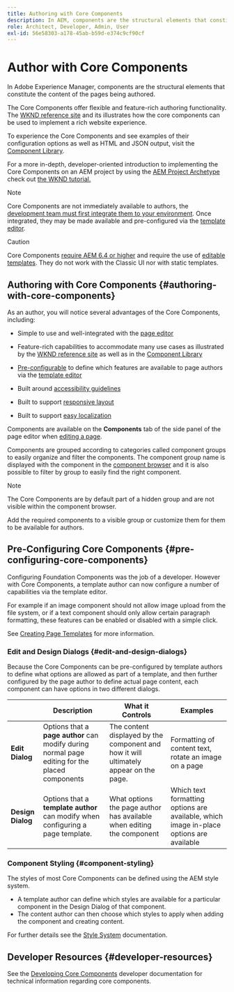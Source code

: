 ```yaml
---
title: Authoring with Core Components
description: In AEM, components are the structural elements that constitute the content of the pages being authored - Core Components offer flexible and feature-rich authoring functionality.
role: Architect, Developer, Admin, User
exl-id: 56e58303-a178-45ab-b59d-e374c9cf90cf
---
```

# Author with Core Components

In Adobe Experience Manager, components are the structural elements that constitute the content of the pages being authored.

The Core Components offer flexible and feature-rich authoring functionality. The [WKND reference site](https://wknd.site) and its illustrates how the core components can be used to implement a rich website experience.

To experience the Core Components and see examples of their configuration options as well as HTML and JSON output, visit the [Component Library](https://adobe.com/go/aem_cmp_library).

For a more in-depth, developer-oriented introduction to implementing the Core Components on an AEM project by using the [AEM Project Archetype](/help/developing/archetype/overview.md) check out [the WKND tutorial.](https://experienceleague.adobe.com/docs/experience-manager-learn/getting-started-wknd-tutorial-develop/overview.html)

>[!NOTE]
>
>Core Components are not immediately available to authors, the [development team must first integrate them to your environment](/help/get-started/using.md). Once integrated, they may be made available and pre-configured via the [template editor](https://experienceleague.adobe.com/docs/experience-manager-cloud-service/sites/authoring/features/templates.html).

>[!CAUTION]
>
>Core Components [require AEM 6.4 or higher](/help/versions.md) and require the use of [editable templates](https://experienceleague.adobe.com/docs/experience-manager-cloud-service/sites/authoring/features/templates.html). They do not work with the Classic UI nor with static templates.

## Authoring with Core Components {#authoring-with-core-components}

As an author, you will notice several advantages of the Core Components, including:

*   Simple to use and well-integrated with the [page editor](https://experienceleague.adobe.com/docs/experience-manager-cloud-service/sites/authoring/fundamentals/editing-content.html)

*   Feature-rich capabilities to accommodate many use cases as illustrated by the [WKND reference site](https://wknd.site) as well as in the [Component Library](https://adobe.com/go/aem_cmp_library)

*   [Pre-configurable](#pre-configuring-core-components) to define which features are available to page authors via the [template editor](https://experienceleague.adobe.com/docs/experience-manager-cloud-service/sites/authoring/features/templates.html)

*   Built around [accessibility guidelines](https://experienceleague.adobe.com/docs/experience-manager-cloud-service/sites/authoring/fundamentals/accessible-content.html)  

*   Built to support [responsive layout](https://experienceleague.adobe.com/docs/experience-manager-cloud-service/sites/authoring/features/responsive-layout.html)

*   Built to support [easy localization](localization.md)

Components are available on the **Components** tab of the side panel of the page editor when [editing a page](https://experienceleague.adobe.com/docs/experience-manager-cloud-service/sites/authoring/fundamentals/editing-content.html).

Components are grouped according to categories called component groups to easily organize and filter the components. The component group name is displayed with the component in the [component browser](https://experienceleague.adobe.com/docs/experience-manager-cloud-service/sites/authoring/fundamentals/editing-content.html) and it is also possible to filter by group to easily find the right component.

>[!NOTE]
>
>The Core Components are by default part of a hidden group and are not visible within the component browser.
>
>Add the required components to a visible group or customize them for them to be available for authors.

## Pre-Configuring Core Components {#pre-configuring-core-components}

Configuring Foundation Components was the job of a developer. However with Core Components, a template author can now configure a number of capabilities via the template editor.

For example if an image component should not allow image upload from the file system, or if a text component should only allow certain paragraph formatting, these features can be enabled or disabled with a simple click.

See [Creating Page Templates](https://experienceleague.adobe.com/docs/experience-manager-cloud-service/sites/authoring/features/templates.html) for more information.

### Edit and Design Dialogs {#edit-and-design-dialogs}

Because the Core Components can be pre-configured by template authors to define what options are allowed as part of a template, and then further configured by the page author to define actual page content, each component can have options in two different dialogs.

||Description|What it Controls|Examples|
|--- |--- |--- |--- |
|**Edit Dialog**|Options that a **page author** can modify during normal page editing for the placed components|The content displayed by the component and how it will ultimately appear on the page.|Formatting of content text, rotate an image on a page|
|**Design Dialog**|Options that a **template author** can modify when configuring a page template.|What options the page author has available when editing the component|Which text formatting options are available, which image in-place options are available|

### Component Styling {#component-styling}

The styles of most Core Components can be defined using the AEM style system.

* A template author can define which styles are available for a particular component in the Design Dialog of that component.
* The content author can then choose which styles to apply when adding the component and creating content.

For further details see the [Style System](https://experienceleague.adobe.com/docs/experience-manager-cloud-service/sites/authoring/features/style-system.html) documentation.

## Developer Resources {#developer-resources}

See the [Developing Core Components](/help/developing/overview.md) developer documentation for technical information regarding core components.
